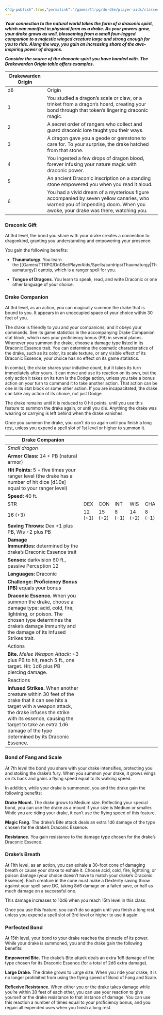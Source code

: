```yaml
---
{"dg-publish":true,"permalink":"/games/ttrpg/dn-d5e/player-aids/classes/class-specialisations/ranger-archetype-drakewarden/","tags":["sub-class","ttrpg/dnd/5e"],"noteIcon":""}
---
```



**_Your connection to the natural world takes the form of a draconic spirit, which can manifest in physical form as a drake. As your powers grow, your drake grows as well, blossoming from a small four-legged companion to a majestic winged creature large and strong enough for you to ride. Along the way, you gain an increasing share of the awe-inspiring power of dragons._**

_**Consider the source of the draconic spirit you have bonded with. The Drakewarden Origin table offers examples.**_


|Drakewarden Origin|   |
|---|---|
|d6|Origin|
|1|You studied a dragon’s scale or claw, or a trinket from a dragon’s hoard, creating your bond through that token’s lingering draconic magic.|
|2|A secret order of rangers who collect and guard draconic lore taught you their ways.|
|3|A dragon gave you a geode or gemstone to care for. To your surprise, the drake hatched from that stone.|
|4|You ingested a few drops of dragon blood, forever infusing your nature magic with draconic power.|
|5|An ancient Draconic inscription on a standing stone empowered you when you read it aloud.|
|6|You had a vivid dream of a mysterious figure accompanied by seven yellow canaries, who warned you of impending doom. When you awoke, your drake was there, watching you.|

### Draconic Gift

At 3rd level, the bond you share with your drake creates a connection to dragonkind, granting you understanding and empowering your presence.

You gain the following benefits:

- **Thaumaturgy**. You learn the [[Games/TTRPG/DnD5e/PlayerAids/Spells/cantrips/Thaumaturgy\|Thaumaturgy]] cantrip, which is a ranger spell for you.

- **Tongue of Dragons**. You learn to speak, read, and write Draconic or one other language of your choice.

### Drake Companion

At 3rd level, as an action, you can magically summon the drake that is bound to you. It appears in an unoccupied space of your choice within 30 feet of you.

The drake is friendly to you and your companions, and it obeys your commands. See its game statistics in the accompanying Drake Companion stat block, which uses your proficiency bonus (PB) in several places. Whenever you summon the drake, choose a damage type listed in its Draconic Essence trait. You can determine the cosmetic characteristics of the drake, such as its color, its scale texture, or any visible effect of its Draconic Essence; your choice has no effect on its game statistics.

In combat, the drake shares your initiative count, but it takes its turn immediately after yours. It can move and use its reaction on its own, but the only action it takes on its turn is the Dodge action, unless you take a bonus action on your turn to command it to take another action. That action can be one in its stat block or some other action. If you are incapacitated, the drake can take any action of its choice, not just Dodge.

The drake remains until it is reduced to 0 hit points, until you use this feature to summon the drake again, or until you die. Anything the drake was wearing or carrying is left behind when the drake vanishes.

Once you summon the drake, you can’t do so again until you finish a long rest, unless you expend a spell slot of 1st level or higher to summon it.

|Drake Companion|   |   |   |   |   |
|---|---|---|---|---|---|
|_Small dragon_|   |   |   |   |   |
|**Armor Class:** 14 + PB (natural armor)|   |   |   |   |   |
|**Hit Points:** 5 + five times your ranger level (the drake has a number of hit dice [d10s] equal to your ranger level)|   |   |   |   |   |
|**Speed:** 40 ft.|   |   |   |   |   |
|STR|DEX|CON|INT|WIS|CHA|
|16 (+3)|12 (+1)|15 (+2)|8 (−1)|14 (+2)|8 (−1)|
|**Saving Throws:** Dex +1 plus PB, Wis +2 plus PB|   |   |   |   |   |
|**Damage Immunities:** determined by the drake’s Draconic Essence trait|   |   |   |   |   |
|**Senses:** darkvision 60 ft., passive Perception 12|   |   |   |   |   |
|**Languages:** Draconic|   |   |   |   |   |
|**Challenge:** **Proficiency Bonus (PB)** equals your bonus|   |   |   |   |   |
|**Draconic Essence.** When you summon the drake, choose a damage type: acid, cold, fire, lightning, or poison. The chosen type determines the drake’s damage immunity and the damage of its Infused Strikes trait.|   |   |   |   |   |
|Actions|   |   |   |   |   |
|**Bite.** _Melee Weapon Attack:_ +3 plus PB to hit, reach 5 ft., one target. Hit: 1d6 plus PB piercing damage.|   |   |   |   |   |
|Reactions|   |   |   |   |   |
|**Infused Strikes.** When another creature within 30 feet of the drake that it can see hits a target with a weapon attack, the drake infuses the strike with its essence, causing the target to take an extra 1d6 damage of the type determined by its Draconic Essence.|   |   |   |   |   |

### Bond of Fang and Scale

At 7th level the bond you share with your drake intensifies, protecting you and stoking the drake’s fury. When you summon your drake, it grows wings on its back and gains a flying speed equal to its walking speed.

In addition, while your drake is summoned, you and the drake gain the following benefits:

**Drake Mount.** The drake grows to Medium size. Reflecting your special bond, you can use the drake as a mount if your size is Medium or smaller. While you are riding your drake, it can’t use the flying speed of this feature.

**Magic Fang.** The drake’s Bite attack deals an extra 1d6 damage of the type chosen for the drake’s Draconic Essence.

**Resistance.** You gain resistance to the damage type chosen for the drake’s Draconic Essence.

### Drake’s Breath

At 11th level, as an action, you can exhale a 30-foot cone of damaging breath or cause your drake to exhale it. Choose acid, cold, fire, lightning, or poison damage (your choice doesn’t have to match your drake’s Draconic Essence). Each creature in the cone must make a Dexterity saving throw against your spell save DC, taking 8d6 damage on a failed save, or half as much damage on a successful one.

This damage increases to 10d6 when you reach 15th level in this class.

Once you use this feature, you can’t do so again until you finish a long rest, unless you expend a spell slot of 3rd level or higher to use it again.

### Perfected Bond

At 15th level, your bond to your drake reaches the pinnacle of its power. While your drake is summoned, you and the drake gain the following benefits:

**Empowered Bite.** The drake’s Bite attack deals an extra 1d6 damage of the type chosen for its Draconic Essence (for a total of 2d6 extra damage).

**Large Drake.** The drake grows to Large size. When you ride your drake, it is no longer prohibited from using the flying speed of Bond of Fang and Scale.

**Reflexive Resistance.** When either you or the drake takes damage while you’re within 30 feet of each other, you can use your reaction to give yourself or the drake resistance to that instance of damage. You can use this reaction a number of times equal to your proficiency bonus, and you regain all expended uses when you finish a long rest.
